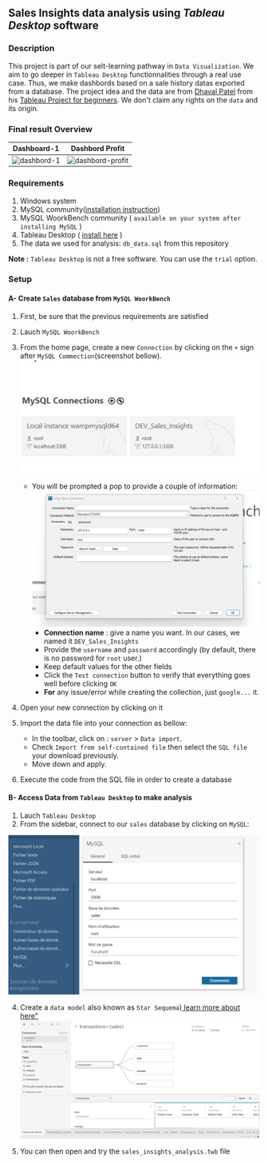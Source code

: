 ## Sales Insights data analysis using *Tableau Desktop* software

### Description
This project is part of our selt-learning  pathway in `Data Visualization`. We aim to go deeper in `Tableau Desktop` functionnalities through a real use case.
Thus, we make dashbords based on a sale history datas exported from a database. The project idea and the data are from [Dhaval Patel](https://codebasics.io/dhaval-patel) from his [Tableau Project for beginners](https://www.youtube.com/watch?v=CCNd2fUfFkk&list=PLeo1K3hjS3usDI9XeUgjNZs6VnE0meBrL&index=1).
We don't claim any rights on the `data` and its origin.

### Final result Overview

Dashboard-1             |  Dashbord Profit
:-------------------------:|:-------------------------:
![dashbord-1](images/dashboard-1.gif) |  ![dashbord-profit](images/dashboard-2.gif)

### Requirements
  1. Windows system
  2. MySQL community([installation instruction](https://www.youtube.com/watch?v=WuBcTJnIuzo&t=0s))
  3. MySQL WoorkBench community ( `available on your system after installing MySQL` )
  4. Tableau Desktop ( [install here](https://www.tableau.com/products/desktop/download) )
  5. The data we used for analysis: `db_data.sql` from this repository 

  **Note :** `Tableau Desktop` is not a free software. You can use the `trial` option.

### Setup

#### A- Create `Sales` database from `MySQL WoorkBench`
  1. First, be sure that the previous requirements are satisfied
  2. Lauch `MySQL WoorkBench`
  3. From the home page, create a new `Connection` by clicking on the `+` sign after `MySQL Commection`(screenshot bellow).
     ![dashbord-profit](images/new-connection.png)
     - You will be prompted a pop to provide a couple of information:
     ![connection-form](images/new-connection-form.png)
       - **Connection name** : give a name you want. In our cases, we named it `DEV_Sales_Insights`
       - Provide the `username` and `password` accordingly (by default, there is no password for `root` user.)
       - Keep default values for the other fields
       - Click the `Test connection` button to verify that everything goes well before clicking `OK`
       - **For** any issue/error while creating the collection, just `google...` it.

  4. Open your new connection by clicking on it

  5. Import the data file into your connection as bellow:
        - In the toolbar, click on : `server` > `Data import`.
        - Check `Import from self-contained file` then select the `SQL file` your download previously.
        - Move down and apply.
  6. Execute the code from the SQL file in order to create a database

#### B- Access Data from `Tableau Desktop` to make analysis

   1. Lauch `Tableau Desktop`
   2. From the sidebar, connect to our `sales` database by clicking on `MySQL`:
    
   ![tableau-to-db](images/connect-tb-to-db.png)

   4. Create a `data model` also known as `Star Sequema`)[ learn more about here"](https://help.tableau.com/current/pro/desktop/en-us/datasource_datamodel.htm)
      ![data-model](images/data-model.png)

   5. You can then open and try the `sales_insights_analysis.twb` file 
